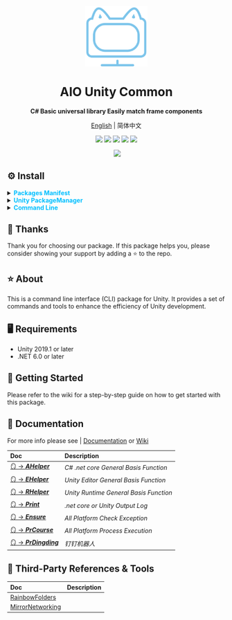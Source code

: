 <p align="center">
    <img src="./Documentation~/Logo.svg" width="144"  alt="https://github.com/AIO-GAME/Common"/>
</p>
<h1 align="center">AIO Unity Common</h1>
<p align="center"><strong>C# Basic universal library Easily match frame components</strong></p>
<p align="center"><a href="README_EN.md">English</a> | 简体中文</p>
<p align="center">
<a href="https://github.com/AIO-Game/Common"><img src="https://img.shields.io/github/stars/AIO-GAME/Common?label=Star&link=https%3A%2F%2Fgithub.com%2FAIO-GAME%2FCommon" /></a>
<a href="https://github.com/AIO-Game/Common"><img src="https://img.shields.io/github/license/AIO-Game/Common" /></a>
<a href="https://github.com/AIO-Game/Common"><img src="https://img.shields.io/github/languages/code-size/AIO-Game/Common?label=size" /></a>
<a href="https://github.com/AIO-Game/Common"><img src="https://img.shields.io/github/issues/AIO-GAME/Common" /></a>
<a href="https://www.codetriage.com/aio-game/common"><img src="https://www.codetriage.com/aio-game/common/badges/users.svg" /></a>
</p>
<p align="center">
<a href="https://github.com/AIO-GAME/Common/tags"><img alt="" src="https://img.shields.io/github/package-json/version/AIO-GAME/Common"></a>
<a href="https://openupm.com/packages/com.aio.package/"><img src="https://img.shields.io/npm/v/com.aio.package?label=openupm&amp;registry_uri=https://package.openupm.com" /></a>
</p>

## ⚙ Install

<details>
<summary>
<span style="color: deepskyblue; "><b>Packages Manifest</b></span>
</summary>

````json
{
  "dependencies": {
    "com.aio.package": "x.x.x"
  },
  "scopedRegistries": [
    {
      "name": "package.openupm.com",
      "url": "https://package.openupm.com",
      "scopes": [
        "com.aio.package"
      ]
    }
  ]
}
````

</details>

<details>
<summary>
<span style="color: deepskyblue; "><b>Unity PackageManager</b></span>
</summary>

openupm 中国版

~~~
Name: package.openupm.cn
URL: https://package.openupm.cn
Scope(s): com.aio.package
~~~

openupm 国际版

~~~
Name: package.openupm.com
URL: https://package.openupm.com
Scope(s): com.aio.package
~~~

</details>

<details>
<summary>
<span style="color: deepskyblue; "><b>Command Line</b></span>
</summary>

openupm-cli

~~~
openupm add com.aio.package
~~~

</details>

## 📢 Thanks

Thank you for choosing our package. If this package helps you, please consider showing your support by adding a ⭐ to the
repo.

## ⭐ About

This is a command line interface (CLI) package for Unity. It provides a set of commands and tools to enhance the
efficiency of Unity development.

## 🖥️ Requirements

- Unity 2019.1 or later
- .NET 6.0 or later

## 🧰 Getting Started

Please refer to the wiki for a step-by-step guide on how to get started with this package.

## 📖 Documentation

For more info please see | [Documentation](./README.md)
or [Wiki](https://github.com/AIO-GAME/Common/wiki)

| Doc                                                                       | Description                                 |
|:--------------------------------------------------------------------------|:--------------------------------------------|
| [🪞️ -> **_AHelper_**](https://github.com/AIO-GAME/Common/wiki/AHelper)   | <i>C# .net core General Basis Function</i>  |
| [🪞 -> **_EHelper_**](https://github.com/AIO-GAME/Common/wiki/EHepler)    | <i>Unity Editor General Basis Function</i>  |
| [🪞 -> **_RHelper_**](https://github.com/AIO-GAME/Common/wiki/RHelper)    | <i>Unity Runtime General Basis Function</i> |
| [🪞 -> **_Print_**](https://github.com/AIO-GAME/Common/wiki/Print)        | <i>.net core or Unity Output Log</i>        |
| [🪞 -> **_Ensure_**](https://github.com/AIO-GAME/Common/wiki/Ensure)      | <i>All Platform Check Exception</i>         |
| [🪞️ -> **_PrCourse_**](https://github.com/AIO-GAME/Common/wiki/PrCourse) | <i>All Platform Process Execution</i>       |
| [🪞️ -> **_PrDingding_**](./Documentation~/Usage/Process/PrDingding.md)   | <i>钉钉机器人</i>                                |

## 🔗 Third-Party References & Tools

| Doc                                                                 | Description                                 |
|:--------------------------------------------------------------------|:--------------------------------------------|
| [RainbowFolders](https://bitbucket.org/chromiumembedded/cef)        ||
| [MirrorNetworking](https://github.com/MirrorNetworking/Mirror)      ||